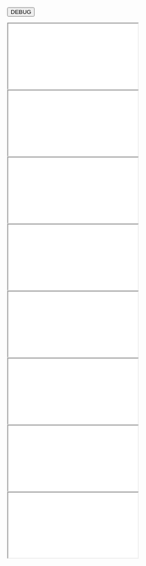 
<head>
<meta charset='UTF-8'>
<meta http-equiv="Permissions-Policy" content="interest-cohort=()">
<meta http-equiv="Permissions-Policy" content="browsing-topics=()">
<link rel=stylesheet href='./reset.css'>
<link rel=stylesheet href='./demo-galley.css'>

<style>

  body {
    padding:                5mm; }

</style>

</head>


<button id=debug>DEBUG</button>


<frameholder><iframe src='./demo-galley.html' scrolling=no></iframe></frameholder>
<frameholder><iframe src='./demo-galley.html' scrolling=no></iframe></frameholder>
<frameholder><iframe src='./demo-galley.html' scrolling=no></iframe></frameholder>
<frameholder><iframe src='./demo-galley.html' scrolling=no></iframe></frameholder>
<frameholder><iframe src='./demo-galley.html' scrolling=no></iframe></frameholder>
<frameholder><iframe src='./demo-galley.html' scrolling=no></iframe></frameholder>
<frameholder><iframe src='./demo-galley.html' scrolling=no></iframe></frameholder>
<frameholder><iframe src='./demo-galley.html' scrolling=no></iframe></frameholder>

<script src='/browserified/mudom.js'></script>
<script src='./mudom2.js'></script>
<script src='./ops2.js'></script>


